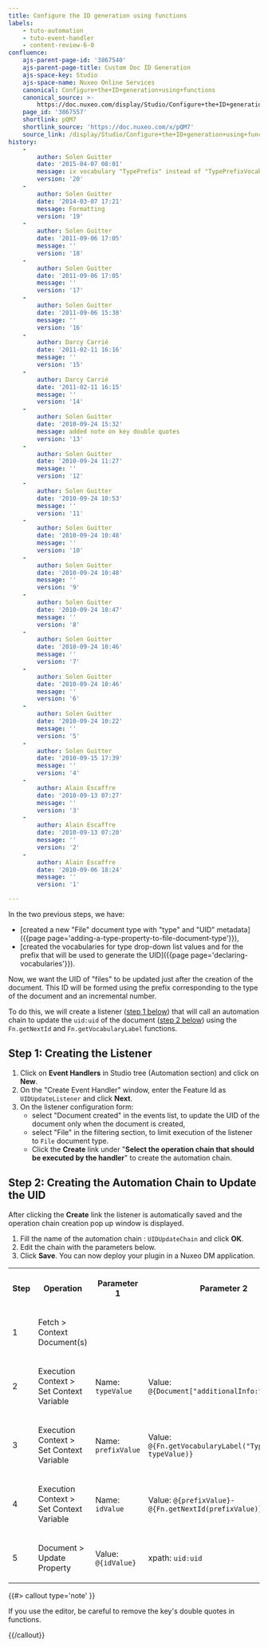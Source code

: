 ```yaml
---
title: Configure the ID generation using functions
labels:
    - tuto-automation
    - tuto-event-handler
    - content-review-6-0
confluence:
    ajs-parent-page-id: '3867540'
    ajs-parent-page-title: Custom Doc ID Generation
    ajs-space-key: Studio
    ajs-space-name: Nuxeo Online Services
    canonical: Configure+the+ID+generation+using+functions
    canonical_source: >-
        https://doc.nuxeo.com/display/Studio/Configure+the+ID+generation+using+functions
    page_id: '3867557'
    shortlink: pQM7
    shortlink_source: 'https://doc.nuxeo.com/x/pQM7'
    source_link: /display/Studio/Configure+the+ID+generation+using+functions
history:
    - 
        author: Solen Guitter
        date: '2015-04-07 08:01'
        message: ix vocabulary "TypePrefix" instead of "TypePrefixVocabulary
        version: '20'
    - 
        author: Solen Guitter
        date: '2014-03-07 17:21'
        message: Formatting
        version: '19'
    - 
        author: Solen Guitter
        date: '2011-09-06 17:05'
        message: ''
        version: '18'
    - 
        author: Solen Guitter
        date: '2011-09-06 17:05'
        message: ''
        version: '17'
    - 
        author: Solen Guitter
        date: '2011-09-06 15:38'
        message: ''
        version: '16'
    - 
        author: Darcy Carrié
        date: '2011-02-11 16:16'
        message: ''
        version: '15'
    - 
        author: Darcy Carrié
        date: '2011-02-11 16:15'
        message: ''
        version: '14'
    - 
        author: Solen Guitter
        date: '2010-09-24 15:32'
        message: added note on key double quotes
        version: '13'
    - 
        author: Solen Guitter
        date: '2010-09-24 11:27'
        message: ''
        version: '12'
    - 
        author: Solen Guitter
        date: '2010-09-24 10:53'
        message: ''
        version: '11'
    - 
        author: Solen Guitter
        date: '2010-09-24 10:48'
        message: ''
        version: '10'
    - 
        author: Solen Guitter
        date: '2010-09-24 10:48'
        message: ''
        version: '9'
    - 
        author: Solen Guitter
        date: '2010-09-24 10:47'
        message: ''
        version: '8'
    - 
        author: Solen Guitter
        date: '2010-09-24 10:46'
        message: ''
        version: '7'
    - 
        author: Solen Guitter
        date: '2010-09-24 10:46'
        message: ''
        version: '6'
    - 
        author: Solen Guitter
        date: '2010-09-24 10:22'
        message: ''
        version: '5'
    - 
        author: Solen Guitter
        date: '2010-09-15 17:39'
        message: ''
        version: '4'
    - 
        author: Alain Escaffre
        date: '2010-09-13 07:27'
        message: ''
        version: '3'
    - 
        author: Alain Escaffre
        date: '2010-09-13 07:20'
        message: ''
        version: '2'
    - 
        author: Alain Escaffre
        date: '2010-09-06 18:24'
        message: ''
        version: '1'

---
```

In the two previous steps, we have:

*   [created a new "File" document type with "type" and "UID" metadata]({{page page='adding-a-type-property-to-file-document-type'}}),
*   [created the vocabularies for type drop-down list values and for the prefix that will be used to generate the UID]({{page page='declaring-vocabularies'}}).

Now, we want the UID of "files" to be updated just after the creation of the document. This ID will be formed using the prefix corresponding to the type of the document and an incremental number.

To do this, we will create a listener ([step 1 below](#listner)) that will call an automation chain to update the `uid:uid` of the document ([step 2 below](#chain)) using the `Fn.getNextId` and `Fn.getVocabularyLabel` functions.

## Step 1: Creating the Listener

1.  Click on **Event Handlers** in Studio tree (Automation section) and click on **New**.
2.  On the "Create Event Handler" window, enter the Feature Id as `UIDUpdateListener` and click **Next**.
3.  On the listener configuration form:
    *   select "Document created" in the events list, to update the UID of the document only when the document is created,
    *   select "File" in the filtering section, to limit execution of the listener to `File` document type.
    *   Click the **Create** link under "**Select the operation chain that should be executed by the handler**" to create the automation chain.

## Step 2: Creating the Automation Chain to Update the UID

After clicking the **Create** link the listener is automatically saved and the operation chain creation pop up window is displayed.

1.  Fill the name of the automation chain : `UIDUpdateChain` and click **OK**.
2.  Edit the chain with the parameters below.
3.  Click **Save**.
    You can now deploy your plugin in a Nuxeo DM application.

<table><tbody><tr><th colspan="1">

Step

</th><th colspan="1">

Operation

</th><th colspan="1">

Parameter 1

</th><th colspan="1">

Parameter 2

</th></tr><tr><td colspan="1">

1

</td><td colspan="1">

Fetch > Context Document(s)

</td><td colspan="1">

&nbsp;

</td><td colspan="1">

&nbsp;

</td></tr><tr><td colspan="1">

2

</td><td colspan="1">

Execution Context > Set Context Variable

</td><td colspan="1">

Name: `typeValue`

</td><td colspan="1">

Value: `@{Document["additionalInfo:type"]}`

</td></tr><tr><td colspan="1">

3

</td><td colspan="1">

Execution Context > Set Context Variable

</td><td colspan="1">

Name: `prefixValue`

</td><td colspan="1">

Value: `@{Fn.getVocabularyLabel("TypePrefix", typeValue)}`

</td></tr><tr><td colspan="1">

4

</td><td colspan="1">

Execution Context > Set Context Variable

</td><td colspan="1">

Name: `idValue`

</td><td colspan="1">

Value: `@{prefixValue}-@{Fn.getNextId(prefixValue)}`

</td></tr><tr><td colspan="1">

5

</td><td colspan="1">

Document > Update Property

</td><td colspan="1">

Value: `@{idValue}`

</td><td colspan="1">

xpath: `uid:uid`

</td></tr></tbody></table>{{#> callout type='note' }}

If you use the editor, be careful to remove the key's double quotes in functions.

{{/callout}}